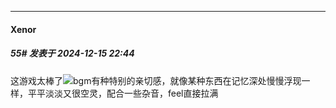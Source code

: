 ﻿
*****

####  Xenor  
##### 55#       发表于 2024-12-15 22:44

这游戏太棒了<img src="https://static.saraba1st.com/image/smiley/face2017/079.png" referrerpolicy="no-referrer">bgm有种特别的亲切感，就像某种东西在记忆深处慢慢浮现一样，平平淡淡又很空灵，配合一些杂音，feel直接拉满

